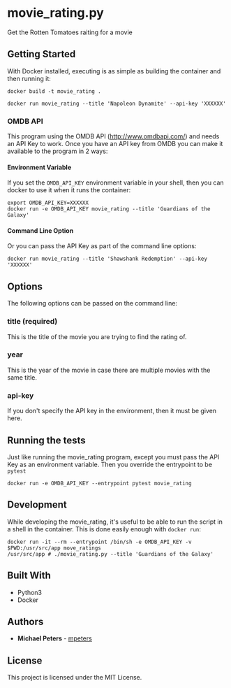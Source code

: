 # movie_rating.py

Get the Rotten Tomatoes raiting for a movie

## Getting Started

With Docker installed, executing is as simple as building the container
and then running it:

    docker build -t movie_rating .

    docker run movie_rating --title 'Napoleon Dynamite' --api-key 'XXXXXX'

### OMDB API

This program using the OMDB API (http://www.omdbapi.com/) and needs an
API Key to work. Once you have an API key from OMDB you can make it
available to the program in 2 ways:

#### Environment Variable

If you set the `OMDB_API_KEY` environment variable in your shell, then
you can docker to use it when it runs the container:

    export OMDB_API_KEY=XXXXXX
    docker run -e OMDB_API_KEY movie_rating --title 'Guardians of the Galaxy'

#### Command Line Option

Or you can pass the API Key as part of the command line options:

    docker run movie_rating --title 'Shawshank Redemption' --api-key 'XXXXXX'

## Options

The following options can be passed on the command line:

### title (required)

This is the title of the movie you are trying to find the rating of.

### year

This is the year of the movie in case there are multiple movies with the
same title.

### api-key

If you don't specify the API key in the environment, then it must be
given here.

## Running the tests

Just like running the movie_rating program, except you must pass the
API Key as an environment variable. Then you override the entrypoint to
be `pytest`

    docker run -e OMDB_API_KEY --entrypoint pytest movie_rating

## Development

While developing the movie_rating, it's useful to be able to run the
script in a shell in the container. This is done easily enough with
`docker run`:

    docker run -it --rm --entrypoint /bin/sh -e OMDB_API_KEY -v $PWD:/usr/src/app move_ratings
    /usr/src/app # ./movie_rating.py --title 'Guardians of the Galaxy'

## Built With

* Python3
* Docker

## Authors

* **Michael Peters** - [mpeters](https://github.com/mpeters)

## License

This project is licensed under the MIT License.

